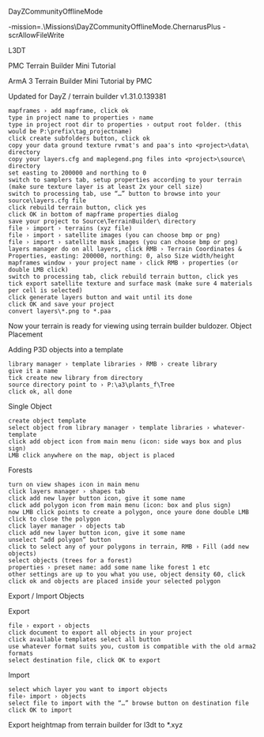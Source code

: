 DayZCommunityOfflineMode

-mission=.\Missions\DayZCommunityOfflineMode.ChernarusPlus -scrAllowFileWrite

L3DT



PMC Terrain Builder Mini Tutorial

ArmA 3 Terrain Builder Mini Tutorial by PMC

Updated for DayZ / terrain builder v1.31.0.139381

    mapframes › add mapframe, click ok
    type in project name to properties › name
    type in project root dir to properties › output root folder. (this would be P:\prefix\tag_projectname)
    click create subfolders button, click ok
    copy your data ground texture rvmat's and paa's into <project>\data\ directory
    copy your layers.cfg and maplegend.png files into <project>\source\ directory
    set easting to 200000 and northing to 0
    switch to samplers tab, setup properties according to your terrain (make sure texture layer is at least 2x your cell size)
    switch to processing tab, use “…” button to browse into your source\layers.cfg file
    click rebuild terrain button, click yes
    click OK in bottom of mapframe properties dialog
    save your project to Source\TerrainBuilder\ directory
    file › import › terrains (xyz file)
    file › import › satellite images (you can choose bmp or png)
    file › import › satellite mask images (you can choose bmp or png)
    layers manager do on all layers, click RMB › Terrain Coordinates & Properties, easting: 200000, northing: 0, also Size width/height
    mapframes window › your project name › click RMB › properties (or double LMB click)
    switch to processing tab, click rebuild terrain button, click yes
    tick export satellite texture and surface mask (make sure 4 materials per cell is selected)
    click generate layers button and wait until its done
    click OK and save your project
    convert layers\*.png to *.paa

Now your terrain is ready for viewing using terrain builder buldozer.
Object Placement

Adding P3D objects into a template

    library manager › template libraries › RMB › create library
    give it a name
    tick create new library from directory
    source directory point to › P:\a3\plants_f\Tree
    click ok, all done

Single Object

    create object template
    select object from library manager › template libraries › whatever-template
    click add object icon from main menu (icon: side ways box and plus sign)
    LMB click anywhere on the map, object is placed

Forests

    turn on view shapes icon in main menu
    click layers manager › shapes tab
    click add new layer button icon, give it some name
    click add polygon icon from main menu (icon: box and plus sign)
    now LMB click points to create a polygon, once youre done double LMB click to close the polygon
    click layer manager › objects tab
    click add new layer button icon, give it some name
    unselect “add polygon” button
    click to select any of your polygons in terrain, RMB › Fill (add new objects)
    select objects (trees for a forest)
    properties › preset name: add some name like forest 1 etc
    other settings are up to you what you use, object density 60, click
    click ok and objects are placed inside your selected polygon

Export / Import Objects

Export

    file › export › objects
    click document to export all objects in your project
    click available templates select all button
    use whatever format suits you, custom is compatible with the old arma2 formats
    select destination file, click OK to export

Import

    select which layer you want to import objects
    file› import › objects
    select file to import with the “…” browse button on destination file
    click OK to import

Export heightmap from terrain builder for l3dt
to *.xyz